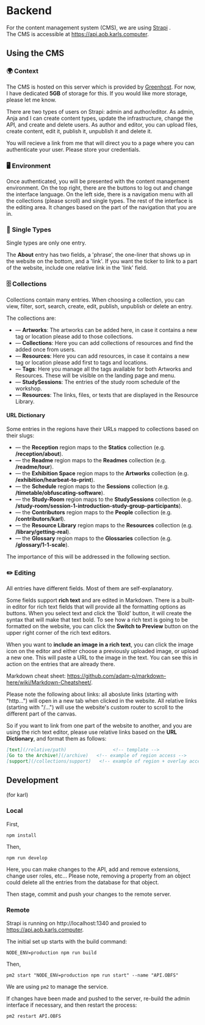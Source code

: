 # Backend

For the content management system (CMS), we are using [Strapi](https://strapi.io/) .    
The CMS is accessible at https://api.aob.karls.computer.  

## Using the CMS
### 🌍 Context 

The CMS is hosted on this server which is provided by [Greenhost](https://greenhost.net/). For now, I have dedicated **5GB** of storage for this. If you would like more storage, please let me know.

There are two types of users on Strapi: admin and author/editor. As admin, Anja and I can create content types, update the infrastructure, change the API, and create and delete users. As author and editor, you can upload files, create content, edit it, publish it, unpublish it and delete it.

You will recieve a link from me that will direct you to a page where you can authenticate your user. Please store your credentials.

### 🖥️ Environment 

Once authenticated, you will be presented with the content management environment. On the top right, there are the buttons to log out and change the interface language. On the left side, there is a navigation menu with all the collections (please scroll) and single types. The rest of the interface is the editing area. It changes based on the part of the navigation that you are in.


### 📄 Single Types 

Single types are only one entry.

The **About** entry has two fields, a 'phrase', the one-liner that shows up in the website on the bottom, and a 'link'. If you want the ticker to link to a part of the website, include one relative link in the 'link' field.


### 🗄️ Collections 

Collections contain many entries. When choosing a collection, you can view, filter, sort, search, create, edit, publish, unpublish or delete an entry.


The collections are: 
  - — **Artworks**: The artworks can be added here, in case it contains a new tag or location please add to those collections. 
  - — **Collections**: Here you can add collections of resources and find the added once from users.
  - — **Resources**: Here you can add resources, in case it contains a new tag or location please add first to tags and locations. 
  - — **Tags**: Here you manage all the tags available for both Artworks and Resources. These will be visible on the landing page and menu.
  - — **StudySessions**: The entries of the study room schedule of the workshop.
  - — **Resources**: The links, files, or texts that are displayed in the Resource Library.


#### URL Dictionary

Some entries in the regions have their URLs mapped to collections based on their slugs:
  - — the **Reception** region maps to the **Statics** collection (e.g. **/reception/about**).
  - — the **Readme** region maps to the **Readmes** collection (e.g. **/readme/tour**).
  - — the **Exhibition Space** region maps to the **Artworks** collection (e.g. **/exhibition/hearbeat-to-print**).
  - — the **Schedule** region maps to the **Sessions** collection (e.g. **/timetable/obfuscating-software**).
  - — the **Study-Room** region maps to the **StudySessions** collection (e.g. **/study-room/session-1-introduction-study-group-participants**).
  - — the **Contributors** region maps to the **People** collection (e.g. **/contributors/karl**).
  - — the **Resource Library** region maps to the **Resources** collection (e.g. **/library/getting-real**).
  - — the **Glossary** region maps to the **Glossaries** collection (e.g. **/glossary/1-1-scale**).

The importance of this will be addressed in the following section.

### ✏️ Editing 

All entries have different fields. Most of them are self-explanatory.

Some fields support **rich text** and are edited in Markdown. There is a built-in editor for rich text fields that will provide all the formatting options as buttons. When you select text and click the 'Bold' button, it will create the syntax that will make that text bold. To see how a rich text is going to be formatted on the website, you can click the **Switch to Preview** button on the upper right corner of the rich text editors.

When you want to **include an image in a rich text**, you can click the image icon on the editor and either choose a previously uploaded image, or upload a new one. This will paste a URL to the image in the text. You can see this in action on the entries that are already there.

Markdown cheat sheet: https://github.com/adam-p/markdown-here/wiki/Markdown-Cheatsheet/.

Please note the following about links: all aboslute links (starting with "http...") will open in a new tab when clicked in the website. All relative links (starting with "/...") will use the website's custom router to scroll to the different part of the canvas.

So if you want to link from one part of the website to another, and you are using the rich text editor, please use relative links based on the **URL Dictionary**, and format them as follows:

```md
[text](/relative/path)                 <!-- template -->
[Go to the Archive!](/archive)   <!-- example of region access --> 
[support](/collections/support)   <!-- example of region + overlay access --> 
```

<!-- ### 🪰Known Bugs  -->

## Development

(for karl)

### Local

First,
```
npm install
```
Then, 
```
npm run develop
```

Here, you can make changes to the API, add and remove extensions, change user roles, etc... Please note, removing a property from an object could delete all the entries from the database for that object.

Then stage, commit and push your changes to the remote server.

### Remote

Strapi is running on http://localhost:1340 and proxied to https://api.aob.karls.computer.

The initial set up starts with the build command:
```
NODE_ENV=production npm run build
```

Then,
```
pm2 start "NODE_ENV=production npm run start" --name "API.OBFS"
```

We are using `pm2` to manage the service. 

If changes have been made and pushed to the server, re-build the admin interface if necessary, and then restart the process:
```
pm2 restart API.OBFS
```

